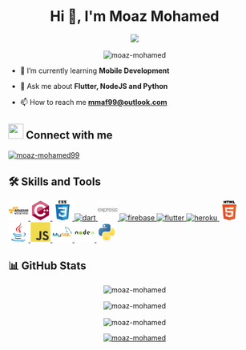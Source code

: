   

<h1  align="center">Hi 👋, I'm Moaz Mohamed</h1>

  
<p align="center">
<a  href="https://github.com/DenverCoder1/readme-typing-svg"><img  src="https://readme-typing-svg.herokuapp.com?center=true&vCenter=true&lines=Senior+Computer+Engineering+Student+;DS+%7C+Algorithms+%7C+Problem+Solving;Flutter+%7C+Backend+Development+%7C+Cloud"></a>
</p>

<p  align="center">  <img  src="https://komarev.com/ghpvc/?username=moaz-mohamed&label=Profile%20views&color=0e75b6&style=plastic"  alt="moaz-mohamed"  />  </p>

- 🌱 I’m currently learning **Mobile Development**

- 💬 Ask me about **Flutter, NodeJS and Python**

- 📫 How to reach me **mmaf99@outlook.com**

 
## <img  src="https://media.giphy.com/media/iY8CRBdQXODJSCERIr/giphy.gif"  width="30"  height="30"> Connect with me

<p  align="left">
<a  href="https://linkedin.com/in/moaz-mohamed99"  target="blank"><img  align="center"  src="https://img.shields.io/badge/LinkedIn-%230077B5.svg?logo=linkedin&logoColor=white"  alt="moaz-mohamed99"  /></a>
</p>

  

## 🛠️ Skills and Tools

<p  align="left">  <a  href="https://aws.amazon.com"  target="_blank"  rel="noreferrer">  <img  src="https://raw.githubusercontent.com/devicons/devicon/master/icons/amazonwebservices/amazonwebservices-original-wordmark.svg"  alt="aws"  width="40"  height="40"/>  </a>  <a  href="https://www.w3schools.com/cpp/"  target="_blank"  rel="noreferrer">  <img  src="https://raw.githubusercontent.com/devicons/devicon/master/icons/cplusplus/cplusplus-original.svg"  alt="cplusplus"  width="40"  height="40"/>  </a>  <a  href="https://www.w3schools.com/css/"  target="_blank"  rel="noreferrer">  <img  src="https://raw.githubusercontent.com/devicons/devicon/master/icons/css3/css3-original-wordmark.svg"  alt="css3"  width="40"  height="40"/>  </a>  <a  href="https://dart.dev"  target="_blank"  rel="noreferrer">  <img  src="https://www.vectorlogo.zone/logos/dartlang/dartlang-icon.svg"  alt="dart"  width="40"  height="40"/>  </a>  <a  href="https://expressjs.com"  target="_blank"  rel="noreferrer">  <img  src="https://raw.githubusercontent.com/devicons/devicon/master/icons/express/express-original-wordmark.svg"  alt="express"  width="40"  height="40"/>  </a>  <a  href="https://firebase.google.com/"  target="_blank"  rel="noreferrer">  <img  src="https://www.vectorlogo.zone/logos/firebase/firebase-icon.svg"  alt="firebase"  width="40"  height="40"/>  </a>  <a  href="https://flutter.dev"  target="_blank"  rel="noreferrer">  <img  src="https://www.vectorlogo.zone/logos/flutterio/flutterio-icon.svg"  alt="flutter"  width="40"  height="40"/>  </a>  <a  href="https://heroku.com"  target="_blank"  rel="noreferrer">  <img  src="https://www.vectorlogo.zone/logos/heroku/heroku-icon.svg"  alt="heroku"  width="40"  height="40"/>  </a>  <a  href="https://www.w3.org/html/"  target="_blank"  rel="noreferrer">  <img  src="https://raw.githubusercontent.com/devicons/devicon/master/icons/html5/html5-original-wordmark.svg"  alt="html5"  width="40"  height="40"/>  </a>  <a  href="https://www.java.com"  target="_blank"  rel="noreferrer">  <img  src="https://raw.githubusercontent.com/devicons/devicon/master/icons/java/java-original.svg"  alt="java"  width="40"  height="40"/>  </a>  <a  href="https://developer.mozilla.org/en-US/docs/Web/JavaScript"  target="_blank"  rel="noreferrer">  <img  src="https://raw.githubusercontent.com/devicons/devicon/master/icons/javascript/javascript-original.svg"  alt="javascript"  width="40"  height="40"/>  </a>  <a  href="https://www.mysql.com/"  target="_blank"  rel="noreferrer">  <img  src="https://raw.githubusercontent.com/devicons/devicon/master/icons/mysql/mysql-original-wordmark.svg"  alt="mysql"  width="40"  height="40"/>  </a>  <a  href="https://nodejs.org"  target="_blank"  rel="noreferrer">  <img  src="https://raw.githubusercontent.com/devicons/devicon/master/icons/nodejs/nodejs-original-wordmark.svg"  alt="nodejs"  width="40"  height="40"/>  </a>  <a  href="https://www.python.org"  target="_blank"  rel="noreferrer">  <img  src="https://raw.githubusercontent.com/devicons/devicon/master/icons/python/python-original.svg"  alt="python"  width="40"  height="40"/>  </a>  </p>

  

## 📊 GitHub Stats

  
<p  align="center"><img  align="center"  src="https://github-readme-stats.vercel.app/api?username=moaz-mohamed&theme=radical&hide_border=true&include_all_commits=false&count_private=true&show_icons=true"  alt="moaz-mohamed"  /></p>

  

<p  align="center"><img  align="center"  src="https://github-readme-streak-stats.herokuapp.com/?user=moaz-mohamed&theme=radical&hide_border=true"  alt="moaz-mohamed"  /></p>

  

<p  align="center"><img  align="center"  src="https://github-readme-stats.vercel.app/api/top-langs/?username=moaz-mohamed&langs_count=10&show_icons=true&theme=radical&hide_border=true&include_all_commits=true&count_private=true&layout=compact"  alt="moaz-mohamed"  /></p>

  

<p  align="center">  <a  href="https://github.com/ryo-ma/github-profile-trophy"><img  src="https://github-profile-trophy.vercel.app/?username=moaz-mohamed&theme=radical"  alt="moaz-mohamed"  /></a>  </p>